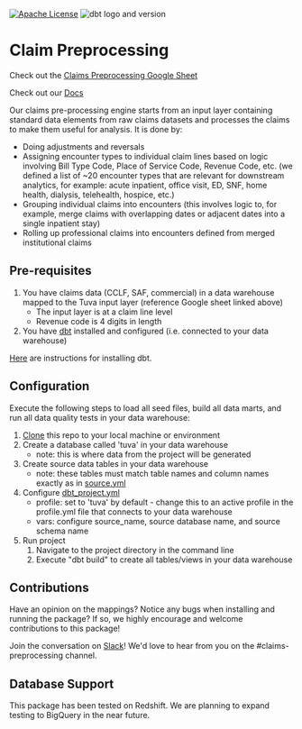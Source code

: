 [![Apache License](https://img.shields.io/badge/License-Apache%202.0-blue.svg)](https://opensource.org/licenses/Apache-2.0) ![dbt logo and version](https://img.shields.io/static/v1?logo=dbt&label=dbt-version&message=1.x&color=orange)

# Claim Preprocessing

Check out the [Claims Preprocessing Google Sheet](https://docs.google.com/spreadsheets/d/1TMMM1u8GTdWqxGcHALRtGMjcxBXQwBbWUW8pHL66W_E/edit#gid=245639858)

Check out our [Docs](http://thetuvaproject.com/)

Our claims pre-processing engine starts from an input layer containing standard data elements from raw claims datasets and processes the claims to make them useful for analysis.  It is done by:

- Doing adjustments and reversals
- Assigning encounter types to individual claim lines based on logic involving Bill Type Code, Place of Service Code, Revenue Code, etc. (we defined a list of ~20 encounter types that are relevant for downstream analytics, for example: acute inpatient, office visit, ED, SNF, home health, dialysis, telehealth, hospice, etc.)
- Grouping individual claims into encounters (this involves logic to, for example, merge claims with overlapping dates or adjacent dates into a single inpatient stay)
- Rolling up professional claims into encounters defined from merged institutional claims


## Pre-requisites
1. You have claims data (CCLF, SAF, commercial) in a data warehouse mapped to the Tuva input layer (reference Google sheet linked above)
    - The input layer is at a claim line level
    - Revenue code is 4 digits in length
2. You have [dbt](https://www.getdbt.com/) installed and configured (i.e. connected to your data warehouse)

[Here](https://docs.getdbt.com/dbt-cli/installation) are instructions for installing dbt.

## Configuration
Execute the following steps to load all seed files, build all data marts, and run all data quality tests in your data warehouse:

1. [Clone](https://docs.github.com/en/repositories/creating-and-managing-repositories/cloning-a-repository) this repo to your local machine or environment
2. Create a database called 'tuva' in your data warehouse
    - note: this is where data from the project will be generated
3. Create source data tables in your data warehouse
    - note: these tables must match table names and column names exactly as in [source.yml](models/source.yml)
4. Configure [dbt_project.yml](/dbt_project.yml)
    - profile: set to 'tuva' by default - change this to an active profile in the profile.yml file that connects to your data warehouse
    - vars: configure source_name, source database name, and source schema name
5. Run project
    1. Navigate to the project directory in the command line
    2. Execute "dbt build" to create all tables/views in your data warehouse

## Contributions
Have an opinion on the mappings? Notice any bugs when installing 
and running the package? If so, we highly encourage and welcome contributions to this package! 

Join the conversation on [Slack](https://tuvahealth.slack.com/ssb/redirect#/shared-invite/email)!  We'd love to hear from you on the #claims-preprocessing channel.

## Database Support
This package has been tested on Redshift.  We are planning to expand testing to BigQuery in the near future.
